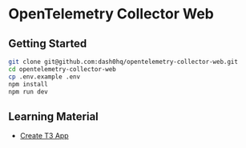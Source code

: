 # OpenTelemetry Collector Web

## Getting Started

```sh
git clone git@github.com:dash0hq/opentelemetry-collector-web.git
cd opentelemetry-collector-web
cp .env.example .env
npm install
npm run dev
```

## Learning Material

 - [Create T3 App](https://create.t3.gg/)